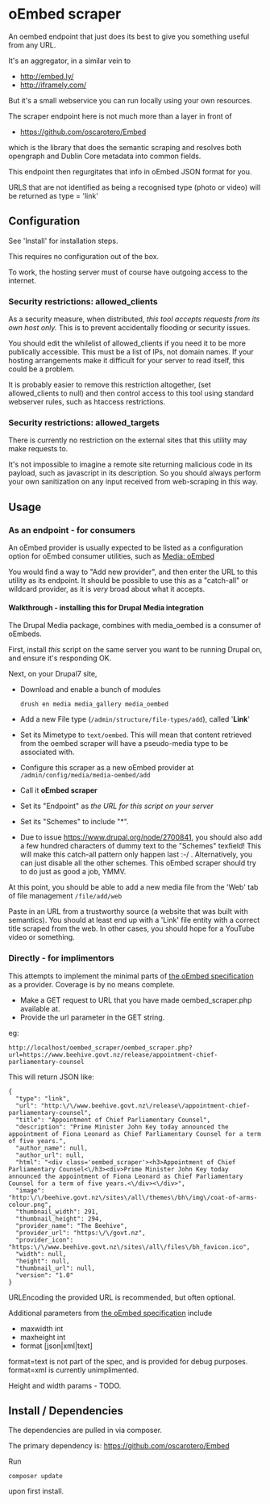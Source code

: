 # oEmbed scraper

An oembed endpoint that just does its best to give you something useful from
any URL.

It's an aggregator, in a similar vein to

* http://embed.ly/
* http://iframely.com/

But it's a small webservice you can run locally using your own resources.

The scraper endpoint here is  not much more than a layer in front of

* https://github.com/oscarotero/Embed

which is the library that does the semantic scraping and resolves both
opengraph and Dublin Core metadata into common fields.

This endpoint then regurgitates that info in oEmbed JSON format for you.

URLS that are not identified as being a recognised type (photo or video)
will be returned as type = 'link'

## Configuration

See 'Install' for installation steps.

This requires no configuration out of the box.

To work, the hosting server must of course have outgoing access to the internet.

### Security restrictions: allowed_clients

As a security measure, when distributed,
_this tool accepts requests from its own host only._
This is to prevent accidentally flooding or security issues.

You should edit the whilelist of allowed_clients if you need it to be more
 publically accessible. This must be a list of IPs, not domain names.
 If your hosting arrangements make it difficult for your server to read itself,
 this could be a problem.

It is probably easier to remove this restriction altogether,
 (set allowed_clients to null)
 and then control access to this tool using standard webserver rules,
 such as htaccess restrictions.

### Security restrictions: allowed_targets

There is currently no restriction on the external sites that this utility may
make requests to.

It's not impossible to imagine a remote site returning malicious code in
its payload, such as javascript in its description. So you should always perform
your own sanitization on any input received from web-scraping in this way.

## Usage

### As an endpoint - for consumers

An oEmbed provider is usually expected to be listed as a configuration option
 for oEmbed consumer utilities,
 such as [Media: oEmbed](https://www.drupal.org/project/media_oembed)

You would find a way to "Add new provider", and then enter the URL to this
 utility as its endpoint.
 It should be possible to use this as a "catch-all" or wildcard provider,
 as it is *very* broad about what it accepts.

#### Walkthrough - installing this for Drupal Media integration

The Drupal Media package, combines with media_oembed is a consumer of oEmbeds.

First, install _this_ script on the same server you want to be running Drupal
 on, and ensure it's responding OK.

Next, on your Drupal7 site,
* Download and enable a bunch of modules

      drush en media media_gallery media_oembed

* Add a new File type (`/admin/structure/file-types/add`), called '**Link**'
* Set its Mimetype to `text/oembed`. This will mean that content retrieved
  from the oembed scraper will have a pseudo-media type to be associated with.
* Configure this scraper as a new oEmbed provider at
  `/admin/config/media/media-oembed/add`
* Call it **oEmbed scraper**
* Set its "Endpoint" as _the URL for this script on your server_
* Set its "Schemes" to include "*".
* Due to issue https://www.drupal.org/node/2700841, you should also add a few hundred characters of dummy text to the "Schemes" texfield!
  This will make this catch-all pattern only happen last :-/ .
  Alternatively, you can just disable all the other schemes.
  This oEmbed scraper should try to do just as good a job, YMMV.

At this point, you should be able to add a new media file from the 'Web' tab
of file management `/file/add/web`

Paste in an URL from a trustworthy source
(a website that was built with semantics).
You should at least end up with a 'Link' file entity with a correct title
 scraped from the web. In other cases, you should hope for a YouTube video
 or something.


### Directly - for implimentors

This attempts to implement the minimal parts of [the oEmbed specification](http://oembed.com/#section2) as a provider.
Coverage is by no means complete.

* Make a GET request to URL that you have made oembed_scraper.php available at.
* Provide the url parameter in the GET string.

eg:

    http://localhost/oembed_scraper/oembed_scraper.php?url=https://www.beehive.govt.nz/release/appointment-chief-parliamentary-counsel

This will return JSON like:

    {
      "type": "link",
      "url": "http:\/\/www.beehive.govt.nz\/release\/appointment-chief-parliamentary-counsel",
      "title": "Appointment of Chief Parliamentary Counsel",
      "description": "Prime Minister John Key today announced the appointment of Fiona Leonard as Chief Parliamentary Counsel for a term of five years.",
      "author_name": null,
      "author_url": null,
      "html": "<div class='oembed_scraper'><h3>Appointment of Chief Parliamentary Counsel<\/h3><div>Prime Minister John Key today announced the appointment of Fiona Leonard as Chief Parliamentary Counsel for a term of five years.<\/div><\/div>",
      "image": "http:\/\/beehive.govt.nz\/sites\/all\/themes\/bh\/img\/coat-of-arms-colour.png",
      "thumbnail_width": 291,
      "thumbnail_height": 294,
      "provider_name": "The Beehive",
      "provider_url": "https:\/\/govt.nz",
      "provider_icon": "https:\/\/www.beehive.govt.nz\/sites\/all\/files\/bh_favicon.ico",
      "width": null,
      "height": null,
      "thumbnail_url": null,
      "version": "1.0"
    }

URLEncoding the provided URL is recommended, but often optional.

Additional parameters from [the oEmbed specification](http://oembed.com/#section2)
include
* maxwidth int
* maxheight int
* format [json|xml|text]

format=text is not part of the spec, and is provided for debug purposes.
format=xml is currently unimplimented.

Height and width params - TODO.

## Install / Dependencies

The dependencies are pulled in via composer.

The primary dependency is:
https://github.com/oscarotero/Embed

Run

    composer update

upon first install.